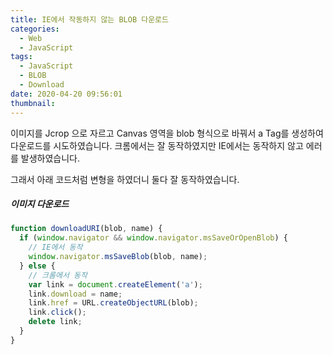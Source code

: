 ```yaml
---
title: IE에서 작동하지 않는 BLOB 다운로드
categories:
  - Web
  - JavaScript
tags:
  - JavaScript
  - BLOB
  - Download
date: 2020-04-20 09:56:01
thumbnail:
---
```


이미지를 Jcrop 으로 자르고 Canvas 영역을 blob 형식으로 바꿔서 a Tag를 생성하여 다운로드를 시도하였습니다. 크롬에서는 잘 동작하였지만 IE에서는 동작하지 않고 에러를 발생하였습니다.

그래서 아래 코드처럼 변형을 하였더니 둘다 잘 동작하였습니다.

##### 이미지 다운로드

```js
function downloadURI(blob, name) {
  if (window.navigator && window.navigator.msSaveOrOpenBlob) {
    // IE에서 동작
    window.navigator.msSaveBlob(blob, name);
  } else {
    // 크롬에서 동작
    var link = document.createElement('a');
    link.download = name;
    link.href = URL.createObjectURL(blob);
    link.click();
    delete link;
  }
}
```
